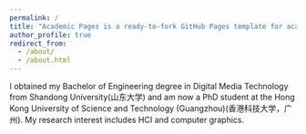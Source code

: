 ```yaml
---
permalink: /
title: "Academic Pages is a ready-to-fork GitHub Pages template for academic personal websites"
author_profile: true
redirect_from: 
  - /about/
  - /about.html
---
```


I obtained my Bachelor of Engineering degree in Digital Media Technology from Shandong University(山东大学) and am now a PhD student at the Hong Kong University of Science and Technology (Guangzhou)(香港科技大学，广州). My research interest includes HCI and computer graphics.

                          

